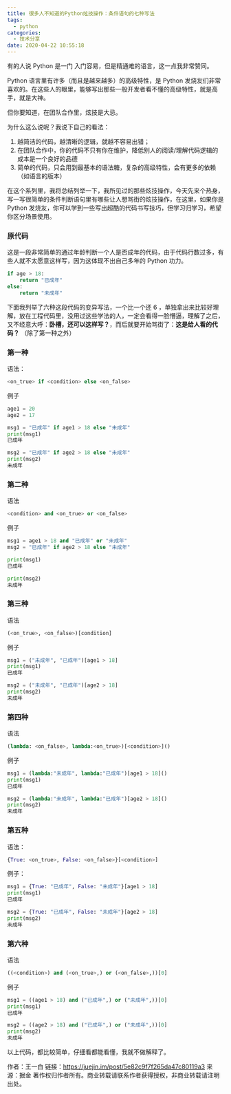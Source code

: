 ```yaml
---
title: 很多人不知道的Python炫技操作：条件语句的七种写法
tags:
  - python
categories:
  - 技术分享
date: 2020-04-22 10:55:18
---
```


有的人说 Python 是一门 入门容易，但是精通难的语言，这一点我非常赞同。

Python 语言里有许多（而且是越来越多）的高级特性，是 Python 发烧友们非常喜欢的。在这些人的眼里，能够写出那些一般开发者看不懂的高级特性，就是高手，就是大神。

但你要知道，在团队合作里，炫技是大忌。

为什么这么说呢？我说下自己的看法：

1. 越简洁的代码，越清晰的逻辑，就越不容易出错；
2. 在团队合作中，你的代码不只有你在维护，降低别人的阅读/理解代码逻辑的成本是一个良好的品德
3. 简单的代码，只会用到最基本的语法糖，复杂的高级特性，会有更多的依赖（如语言的版本）

在这个系列里，我将总结列举一下，我所见过的那些炫技操作，今天先来个热身，写一写很简单的条件判断语句里有哪些让人想骂街的炫技操作，在这里，如果你是 Python 发烧友，你可以学到一些写出超酷的代码书写技巧，但学习归学习，希望你区分场景使用。

<!--more-->

### 原代码

这是一段非常简单的通过年龄判断一个人是否成年的代码，由于代码行数过多，有些人就不太愿意这样写，因为这体现不出自己多年的 Python 功力。

```python
if age > 18:
    return "已成年"
else:
    return "未成年"
```

下面我列举了六种这段代码的变异写法，一个比一个还 6 ，单独拿出来比较好理解，放在工程代码里，没用过这些学法的人，一定会看得一脸懵逼，理解了之后，又不经意大呼：**卧槽，还可以这样写？**，而后就要开始骂街了：**这是给人看的代码？**  （除了第一种之外）

### 第一种

语法：

```python
<on_true> if <condition> else <on_false> 
```

例子

```python
age1 = 20
age2 = 17

msg1 = "已成年" if age1 > 18 else "未成年"
print(msg1)
已成年

msg2 = "已成年" if age2 > 18 else "未成年"
print(msg2)
未成年
```

### 第二种

语法

```python
<condition> and <on_true> or <on_false>
```

例子

```python
msg1 = age1 > 18 and "已成年" or "未成年"
msg2 = "已成年" if age2 > 18 else "未成年"

print(msg1)
已成年

print(msg2)
未成年
```

### 第三种

语法

```python
(<on_true>, <on_false>)[condition]
```

例子

```python
msg1 = ("未成年", "已成年")[age1 > 18]
print(msg1)
已成年

msg2 = ("未成年", "已成年")[age2 > 18]
print(msg2)
未成年
```

### 第四种

语法

```python
(lambda: <on_false>, lambda:<on_true>)[<condition>]()
```

例子

```python
msg1 = (lambda:"未成年", lambda:"已成年")[age1 > 18]()
print(msg1)
已成年

msg2 = (lambda:"未成年", lambda:"已成年")[age2 > 18]()
print(msg2)
未成年
```

### 第五种

语法：

```python
{True: <on_true>, False: <on_false>}[<condition>]
```

例子：

```python
msg1 = {True: "已成年", False: "未成年"}[age1 > 18]
print(msg1)
已成年

msg2 = {True: "已成年", False: "未成年"}[age2 > 18]
print(msg2)
未成年
```

### 第六种

语法

```python
((<condition>) and (<on_true>,) or (<on_false>,))[0]
```

例子

```python
msg1 = ((age1 > 18) and ("已成年",) or ("未成年",))[0]
print(msg1)
已成年

msg2 = ((age2 > 18) and ("已成年",) or ("未成年",))[0]
print(msg2)
未成年
```

以上代码，都比较简单，仔细看都能看懂，我就不做解释了。

作者：王一白
链接：https://juejin.im/post/5e82c9f7f265da47c80119a3
来源：掘金
著作权归作者所有。商业转载请联系作者获得授权，非商业转载请注明出处。